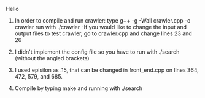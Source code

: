 Hello

1) In order to compile and run crawler:
      type g++ -g -Wall crawler.cpp -o crawler
      run with ./crawler
      -If you would like to change the input and output files to test crawler,
       go to crawler.cpp and change lines 23 and 26
      
2) I didn't implement the config file so you have to run with ./search <name of input file>
 (without the angled brackets)
 
3) I used episilon as .15, that can be changed in front_end.cpp on lines 364, 472, 579, and 685.

4) Compile by typing make and running with ./search <name of input file>
    
